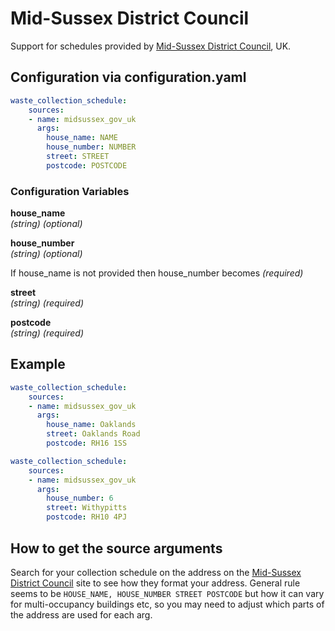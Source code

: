 # Mid-Sussex District Council

Support for schedules provided by [Mid-Sussex District Council](https://www.midsussex.gov.uk/waste-recycling/bin-collection/), UK.

## Configuration via configuration.yaml

```yaml
waste_collection_schedule:
    sources:
    - name: midsussex_gov_uk
      args:
        house_name: NAME
        house_number: NUMBER
        street: STREET
        postcode: POSTCODE
```

### Configuration Variables

**house_name**  
*(string) (optional)*

**house_number**  
*(string) (optional)*

If house_name is not provided then house_number becomes *(required)*

**street**  
*(string) (required)*

**postcode**  
*(string) (required)*

## Example

```yaml
waste_collection_schedule:
    sources:
    - name: midsussex_gov_uk
      args:
        house_name: Oaklands
        street: Oaklands Road
        postcode: RH16 1SS
```

```yaml
waste_collection_schedule:
    sources:
    - name: midsussex_gov_uk
      args:
        house_number: 6
        street: Withypitts
        postcode: RH10 4PJ
```

## How to get the source arguments

Search for your collection schedule on the address on the [Mid-Sussex District Council](https://www.midsussex.gov.uk/waste-recycling/bin-collection/) site to see how they format your address. General rule seems to be `HOUSE_NAME, HOUSE_NUMBER STREET POSTCODE` but how it can vary for multi-occupancy buildings etc, so you may need to adjust which parts of the address are used for each arg.